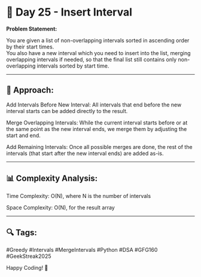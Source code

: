 # 🧩 Day 25 - Insert Interval

**Problem Statement:**

You are given a list of non-overlapping intervals sorted in ascending order by their start times.  
You also have a new interval which you need to insert into the list, merging overlapping intervals if needed, so that the final list still contains only non-overlapping intervals sorted by start time.

---

## 🧠 Approach:
Add Intervals Before New Interval:
All intervals that end before the new interval starts can be added directly to the result.

Merge Overlapping Intervals:
While the current interval starts before or at the same point as the new interval ends, we merge them by adjusting the start and end.

Add Remaining Intervals:
Once all possible merges are done, the rest of the intervals (that start after the new interval ends) are added as-is.

---

## 📊 Complexity Analysis:
Time Complexity: O(N), where N is the number of intervals

Space Complexity: O(N), for the result array

---

## 🔍 Tags:
#Greedy #Intervals #MergeIntervals #Python #DSA #GFG160 #GeekStreak2025

Happy Coding! 🚀
